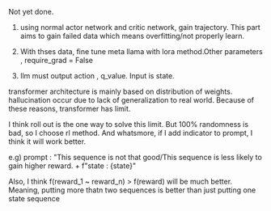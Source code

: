 Not yet done.

1) using normal actor network and critic network, gain trajectory. This part aims to gain failed data which means overfitting/not properly learn.

2) With thses data, fine tune meta llama with lora method.Other parameters , require_grad = False

3) llm must output action , q_value. Input is state.


 transformer architecture is mainly based on distribution of weights. hallucination occur due to lack of generalization to real world. Because of these reasons, transformer has limit. 

 I think roll out is the one way to solve this limit. But 100% randomness is bad, so I choose rl method. And whatsmore, if I add indicator to prompt, I think it will work better.

e.g)
 prompt : "This sequence is not that good/This sequence is less likely to gain higher reward. + f"state : {state}"

 Also, I think f(reward_1 ~ reward_n) > f(reward) will be much better. Meaning, putting more thatn two sequences is better than just putting one state sequence  
